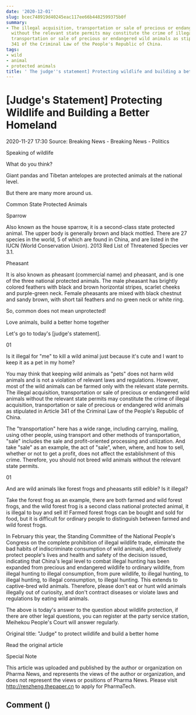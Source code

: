 ```yaml
---
date: '2020-12-01'
slug: bcec748919d40245eac117ee66b4482599375b0f
summary:
- The illegal acquisition, transportation or sale of precious or endangered wild animals
  without the relevant state permits may constitute the crime of illegal acquisition,
  transportation or sale of precious or endangered wild animals as stipulated in Article
  341 of the Criminal Law of the People's Republic of China.
tags:
- wild
- animal
- protected animals
title: ' The judge''s statement] Protecting wildlife and building a better home '
---
```


 # [Judge's Statement] Protecting Wildlife and Building a Better Homeland

2020-11-27 17:30 Source: Breaking News - Breaking News - Politics

Speaking of wildlife

What do you think?

Giant pandas and Tibetan antelopes are protected animals at the national level.

But there are many more around us.

Common State Protected Animals

Sparrow

Also known as the house sparrow, it is a second-class state protected animal. The upper body is generally brown and black mottled. There are 27 species in the world, 5 of which are found in China, and are listed in the IUCN (World Conservation Union).
2013 Red List of Threatened Species ver 3.1.

Pheasant

It is also known as pheasant (commercial name) and pheasant, and is one of the three national protected animals. The male pheasant has brightly colored feathers with black and brown horizontal stripes, scarlet cheeks and purple-green neck. Female pheasants are mixed with black chestnut and sandy brown, with short tail feathers and no green neck or white ring.

So, common does not mean unprotected!

Love animals, build a better home together

Let's go to today's [judge's statement].

01

Is it illegal for "me" to kill a wild animal just because it's cute and I want to keep it as a pet in my home?

You may think that keeping wild animals as "pets" does not harm wild animals and is not a violation of relevant laws and regulations. However, most of the wild animals can be farmed only with the relevant state permits. The illegal acquisition, transportation or sale of precious or endangered wild animals without the relevant state permits may constitute the crime of illegal acquisition, transportation or sale of precious or endangered wild animals as stipulated in Article 341 of the Criminal Law of the People's Republic of China.

The "transportation" here has a wide range, including carrying, mailing, using other people, using transport and other methods of transportation, "sale" includes the sale and profit-oriented processing and utilization. And take "sale" as an example, the act of "sale", when, where, and how to sell, whether or not to get a profit, does not affect the establishment of this crime. Therefore, you should not breed wild animals without the relevant state permits.

01

And are wild animals like forest frogs and pheasants still edible? Is it illegal?

Take the forest frog as an example, there are both farmed and wild forest frogs, and the wild forest frog is a second class national protected animal, it is illegal to buy and sell it! Farmed forest frogs can be bought and sold for food, but it is difficult for ordinary people to distinguish between farmed and wild forest frogs.

In February this year, the Standing Committee of the National People's Congress on the complete prohibition of illegal wildlife trade, eliminate the bad habits of indiscriminate consumption of wild animals, and effectively protect people's lives and health and safety of the decision issued, indicating that China's legal level to combat illegal hunting has been expanded from precious and endangered wildlife to ordinary wildlife, from illegal hunting to illegal consumption, from pure wildlife, to illegal hunting, to illegal hunting, to illegal consumption, to illegal hunting. This extends to captive-bred wild animals. Therefore, please don't eat or hunt wild animals illegally out of curiosity, and don't contract diseases or violate laws and regulations by eating wild animals.

The above is today's answer to the question about wildlife protection, if there are other legal questions, you can register at the party service station, Meihekou People's Court will answer regularly.

Original title: "Judge" to protect wildlife and build a better home

Read the original article

Special Note

This article was uploaded and published by the author or organization on Pharma News, and represents the views of the author or organization, and does not represent the views or positions of Pharma News. Please visit http://renzheng.thepaper.cn to apply for PharmaTech.

## Comment ()

 
        